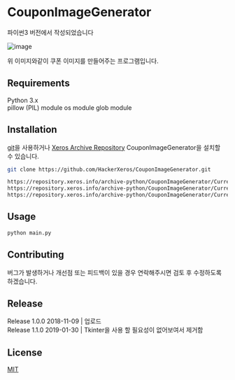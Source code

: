 # CouponImageGenerator
파이썬3 버전에서 작성되었습니다

![image](https://user-images.githubusercontent.com/28831755/51917131-364cc680-2422-11e9-9c20-f0e65d89c3c2.png)  

위 이미지와같이 쿠폰 이미지를 만들어주는 프로그램입니다.

## Requirements
Python 3.x  
pillow (PIL) module
os module
glob module  

## Installation

[git](https://git-scm.com/)을 사용하거나 [Xeros Archive Repository](https://repository.xeros.info) CouponImageGenerator을 설치할 수 있습니다.  

```bash
git clone https://github.com/HackerXeros/CouponImageGenerator.git
```
```bash
https://repository.xeros.info/archive-python/CouponImageGenerator/Current-Version/CouponImageGenerator.zip
https://repository.xeros.info/archive-python/CouponImageGenerator/Current-Version/CouponImageGenerator.tar
https://repository.xeros.info/archive-python/CouponImageGenerator/Current-Version/CouponImageGenerator.tar.gz
```

## Usage

```bash
python main.py
```

## Contributing
버그가 발생하거나 개선점 또는 피드백이 있을 경우 연락해주시면 검토 후 수정하도록 하겠습니다.

## Release
Release 1.0.0 2018-11-09 | 업로드  
Release 1.1.0 2019-01-30 | Tkinter을 사용 할 필요성이 없어보여서 제거함

## License
[MIT](https://choosealicense.com/licenses/mit/)
